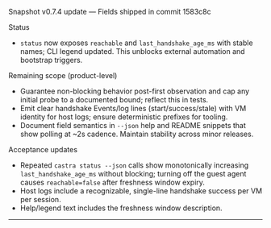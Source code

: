 Snapshot v0.7.4 update — Fields shipped in commit 1583c8c

Status
- `status` now exposes `reachable` and `last_handshake_age_ms` with stable names; CLI legend updated. This unblocks external automation and bootstrap triggers.

Remaining scope (product-level)
- Guarantee non-blocking behavior post-first observation and cap any initial probe to a documented bound; reflect this in tests.
- Emit clear handshake Events/log lines (start/success/stale) with VM identity for host logs; ensure deterministic prefixes for tooling.
- Document field semantics in `--json` help and README snippets that show polling at ~2s cadence. Maintain stability across minor releases.

Acceptance updates
- Repeated `castra status --json` calls show monotonically increasing `last_handshake_age_ms` without blocking; turning off the guest agent causes `reachable=false` after freshness window expiry.
- Host logs include a recognizable, single-line handshake success per VM per session.
- Help/legend text includes the freshness window description.

---

